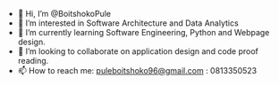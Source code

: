 - 👋 Hi, I’m @BoitshokoPule
- 👀 I’m interested in Software Architecture and Data Analytics
- 🌱 I’m currently learning Software Engineering, Python and Webpage design.
- 💞️ I’m looking to collaborate on application design and code proof reading.
- 📫 How to reach me: puleboitshoko96@gmail.com : 0813350523

<!---
BoitshokoPule/BoitshokoPule is a ✨ special ✨ repository because its `README.md` (this file) appears on your GitHub profile.
You can click the Preview link to take a look at your changes.
--->
